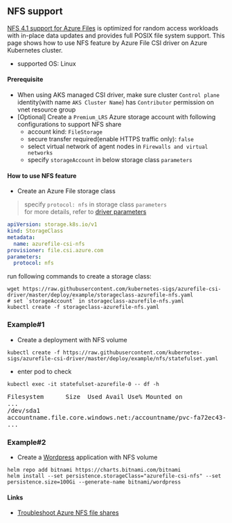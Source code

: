 ## NFS support
[NFS 4.1 support for Azure Files](https://docs.microsoft.com/en-us/azure/storage/files/files-nfs-protocol) is optimized for random access workloads with in-place data updates and provides full POSIX file system support. This page shows how to use NFS feature by Azure File CSI driver on Azure Kubernetes cluster.

- supported OS: Linux

#### Prerequisite
 - When using AKS managed CSI driver, make sure cluster `Control plane` identity(with name `AKS Cluster Name`) has `Contributor` permission on vnet resource group
 - [Optional] Create a `Premium_LRS` Azure storage account with following configurations to support NFS share
   - account kind: `FileStorage`
   - secure transfer required(enable HTTPS traffic only): `false`
   - select virtual network of agent nodes in `Firewalls and virtual networks`
   - specify `storageAccount` in below storage class `parameters`

#### How to use NFS feature
 - Create an Azure File storage class
> specify `protocol: nfs` in storage class `parameters`
> </br>for more details, refer to [driver parameters](../../../docs/driver-parameters.md)
```yaml
apiVersion: storage.k8s.io/v1
kind: StorageClass
metadata:
  name: azurefile-csi-nfs
provisioner: file.csi.azure.com
parameters:
  protocol: nfs
```

run following commands to create a storage class:
```console
wget https://raw.githubusercontent.com/kubernetes-sigs/azurefile-csi-driver/master/deploy/example/storageclass-azurefile-nfs.yaml
# set `storageAccount` in storageclass-azurefile-nfs.yaml
kubectl create -f storageclass-azurefile-nfs.yaml
```

### Example#1
 - Create a deployment with NFS volume
```console
kubectl create -f https://raw.githubusercontent.com/kubernetes-sigs/azurefile-csi-driver/master/deploy/example/nfs/statefulset.yaml
```

 - enter pod to check
```console
kubectl exec -it statefulset-azurefile-0 -- df -h
```
<pre>
Filesystem      Size  Used Avail Use% Mounted on
...
/dev/sda1                                                                                 29G   11G   19G  37% /etc/hosts
accountname.file.core.windows.net:/accountname/pvc-fa72ec43-ae64-42e4-a8a2-556606f5da38  100G     0  100G   0% /mnt/azurefile
...
</pre>

### Example#2
 - Create a [Wordpress](https://github.com/bitnami/charts/tree/master/bitnami/wordpress) application with NFS volume
```console
helm repo add bitnami https://charts.bitnami.com/bitnami
helm install --set persistence.storageClass="azurefile-csi-nfs" --set persistence.size=100Gi --generate-name bitnami/wordpress
```

#### Links
 - [Troubleshoot Azure NFS file shares](https://docs.microsoft.com/en-us/azure/storage/files/storage-troubleshooting-files-nfs)

